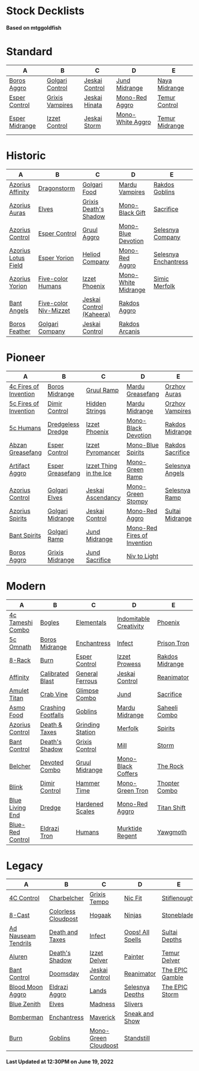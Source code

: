 # Stock Decklists
#### Based on mtggoldfish


# Standard

|                               A                                |                                B                                 |                               C                                |                                   D                                    |                               E                                |
|----------------------------------------------------------------|------------------------------------------------------------------|----------------------------------------------------------------|------------------------------------------------------------------------|----------------------------------------------------------------|
|[Boros Aggro](./mtggoldfish/Standard/decks/Boros_Aggro.md)      |[Golgari Control](./mtggoldfish/Standard/decks/Golgari_Control.md)|[Jeskai Control](./mtggoldfish/Standard/decks/Jeskai_Control.md)|[Jund Midrange](./mtggoldfish/Standard/decks/Jund_Midrange.md)          |[Naya Midrange](./mtggoldfish/Standard/decks/Naya_Midrange.md)  |
|[Esper Control](./mtggoldfish/Standard/decks/Esper_Control.md)  |[Grixis Vampires](./mtggoldfish/Standard/decks/Grixis_Vampires.md)|[Jeskai Hinata](./mtggoldfish/Standard/decks/Jeskai_Hinata.md)  |[Mono-Red Aggro](./mtggoldfish/Standard/decks/Mono-Red_Aggro.md)        |[Temur Control](./mtggoldfish/Standard/decks/Temur_Control.md)  |
|[Esper Midrange](./mtggoldfish/Standard/decks/Esper_Midrange.md)|[Izzet Control](./mtggoldfish/Standard/decks/Izzet_Control.md)    |[Jeskai Storm](./mtggoldfish/Standard/decks/Jeskai_Storm.md)    |[Mono-White Aggro ️](./mtggoldfish/Standard/decks/Mono-White_Aggro_️.md)|[Temur Midrange](./mtggoldfish/Standard/decks/Temur_Midrange.md)|


# Historic

|                                    A                                     |                                      B                                       |                                         C                                          |                                    D                                     |                                     E                                      |
|--------------------------------------------------------------------------|------------------------------------------------------------------------------|------------------------------------------------------------------------------------|--------------------------------------------------------------------------|----------------------------------------------------------------------------|
|[Azorius Affinity](./mtggoldfish/Historic/decks/Azorius_Affinity.md)      |[Dragonstorm](./mtggoldfish/Historic/decks/Dragonstorm.md)                    |[Golgari Food](./mtggoldfish/Historic/decks/Golgari_Food.md)                        |[Mardu Vampires](./mtggoldfish/Historic/decks/Mardu_Vampires.md)          |[Rakdos Goblins](./mtggoldfish/Historic/decks/Rakdos_Goblins.md)            |
|[Azorius Auras](./mtggoldfish/Historic/decks/Azorius_Auras.md)            |[Elves](./mtggoldfish/Historic/decks/Elves.md)                                |[Grixis Death's Shadow](./mtggoldfish/Historic/decks/Grixis_Death's_Shadow.md)      |[Mono-Black Gift](./mtggoldfish/Historic/decks/Mono-Black_Gift.md)        |[Sacrifice](./mtggoldfish/Historic/decks/Sacrifice.md)                      |
|[Azorius Control](./mtggoldfish/Historic/decks/Azorius_Control.md)        |[Esper Control](./mtggoldfish/Historic/decks/Esper_Control.md)                |[Gruul Aggro](./mtggoldfish/Historic/decks/Gruul_Aggro.md)                          |[Mono-Blue Devotion](./mtggoldfish/Historic/decks/Mono-Blue_Devotion.md)  |[Selesnya Company](./mtggoldfish/Historic/decks/Selesnya_Company.md)        |
|[Azorius Lotus Field](./mtggoldfish/Historic/decks/Azorius_Lotus_Field.md)|[Esper Yorion](./mtggoldfish/Historic/decks/Esper_Yorion.md)                  |[Heliod Company](./mtggoldfish/Historic/decks/Heliod_Company.md)                    |[Mono-Red Aggro](./mtggoldfish/Historic/decks/Mono-Red_Aggro.md)          |[Selesnya Enchantress](./mtggoldfish/Historic/decks/Selesnya_Enchantress.md)|
|[Azorius Yorion](./mtggoldfish/Historic/decks/Azorius_Yorion.md)          |[Five-color Humans](./mtggoldfish/Historic/decks/Five-color_Humans.md)        |[Izzet Phoenix](./mtggoldfish/Historic/decks/Izzet_Phoenix.md)                      |[Mono-White Midrange](./mtggoldfish/Historic/decks/Mono-White_Midrange.md)|[Simic Merfolk](./mtggoldfish/Historic/decks/Simic_Merfolk.md)              |
|[Bant Angels](./mtggoldfish/Historic/decks/Bant_Angels.md)                |[Five-color Niv-Mizzet](./mtggoldfish/Historic/decks/Five-color_Niv-Mizzet.md)|[Jeskai Control (Kaheera)](./mtggoldfish/Historic/decks/Jeskai_Control_(Kaheera).md)|[Rakdos Aggro](./mtggoldfish/Historic/decks/Rakdos_Aggro.md)              |                                                                            |
|[Boros Feather](./mtggoldfish/Historic/decks/Boros_Feather.md)            |[Golgari Company](./mtggoldfish/Historic/decks/Golgari_Company.md)            |[Jeskai Control](./mtggoldfish/Historic/decks/Jeskai_Control.md)                    |[Rakdos Arcanis](./mtggoldfish/Historic/decks/Rakdos_Arcanis.md)          |                                                                            |


# Pioneer

|                                      A                                      |                                  B                                  |                                       C                                       |                                            D                                            |                                 E                                 |
|-----------------------------------------------------------------------------|---------------------------------------------------------------------|-------------------------------------------------------------------------------|-----------------------------------------------------------------------------------------|-------------------------------------------------------------------|
|[4c Fires of Invention](./mtggoldfish/Pioneer/decks/4c_Fires_of_Invention.md)|[Boros Midrange](./mtggoldfish/Pioneer/decks/Boros_Midrange.md)      |[Gruul Ramp](./mtggoldfish/Pioneer/decks/Gruul_Ramp.md)                        |[Mardu Greasefang](./mtggoldfish/Pioneer/decks/Mardu_Greasefang.md)                      |[Orzhov Auras](./mtggoldfish/Pioneer/decks/Orzhov_Auras.md)        |
|[5c Fires of Invention](./mtggoldfish/Pioneer/decks/5c_Fires_of_Invention.md)|[Dimir Control](./mtggoldfish/Pioneer/decks/Dimir_Control.md)        |[Hidden Strings](./mtggoldfish/Pioneer/decks/Hidden_Strings.md)                |[Mardu Midrange](./mtggoldfish/Pioneer/decks/Mardu_Midrange.md)                          |[Orzhov Vampires](./mtggoldfish/Pioneer/decks/Orzhov_Vampires.md)  |
|[5c Humans](./mtggoldfish/Pioneer/decks/5c_Humans.md)                        |[Dredgeless Dredge](./mtggoldfish/Pioneer/decks/Dredgeless_Dredge.md)|[Izzet Phoenix](./mtggoldfish/Pioneer/decks/Izzet_Phoenix.md)                  |[Mono-Black Devotion](./mtggoldfish/Pioneer/decks/Mono-Black_Devotion.md)                |[Rakdos Midrange](./mtggoldfish/Pioneer/decks/Rakdos_Midrange.md)  |
|[Abzan Greasefang](./mtggoldfish/Pioneer/decks/Abzan_Greasefang.md)          |[Esper Control](./mtggoldfish/Pioneer/decks/Esper_Control.md)        |[Izzet Pyromancer](./mtggoldfish/Pioneer/decks/Izzet_Pyromancer.md)            |[Mono-Blue Spirits](./mtggoldfish/Pioneer/decks/Mono-Blue_Spirits.md)                    |[Rakdos Sacrifice](./mtggoldfish/Pioneer/decks/Rakdos_Sacrifice.md)|
|[Artifact Aggro](./mtggoldfish/Pioneer/decks/Artifact_Aggro.md)              |[Esper Greasefang](./mtggoldfish/Pioneer/decks/Esper_Greasefang.md)  |[Izzet Thing in the Ice](./mtggoldfish/Pioneer/decks/Izzet_Thing_in_the_Ice.md)|[Mono-Green Ramp](./mtggoldfish/Pioneer/decks/Mono-Green_Ramp.md)                        |[Selesnya Angels](./mtggoldfish/Pioneer/decks/Selesnya_Angels.md)  |
|[Azorius Control](./mtggoldfish/Pioneer/decks/Azorius_Control.md)            |[Golgari Elves](./mtggoldfish/Pioneer/decks/Golgari_Elves.md)        |[Jeskai Ascendancy](./mtggoldfish/Pioneer/decks/Jeskai_Ascendancy.md)          |[Mono-Green Stompy](./mtggoldfish/Pioneer/decks/Mono-Green_Stompy.md)                    |[Selesnya Ramp](./mtggoldfish/Pioneer/decks/Selesnya_Ramp.md)      |
|[Azorius Spirits](./mtggoldfish/Pioneer/decks/Azorius_Spirits.md)            |[Golgari Midrange](./mtggoldfish/Pioneer/decks/Golgari_Midrange.md)  |[Jeskai Control](./mtggoldfish/Pioneer/decks/Jeskai_Control.md)                |[Mono-Red Aggro](./mtggoldfish/Pioneer/decks/Mono-Red_Aggro.md)                          |[Sultai Midrange](./mtggoldfish/Pioneer/decks/Sultai_Midrange.md)  |
|[Bant Spirits](./mtggoldfish/Pioneer/decks/Bant_Spirits.md)                  |[Golgari Ramp](./mtggoldfish/Pioneer/decks/Golgari_Ramp.md)          |[Jund Midrange](./mtggoldfish/Pioneer/decks/Jund_Midrange.md)                  |[Mono-Red Fires of Invention](./mtggoldfish/Pioneer/decks/Mono-Red_Fires_of_Invention.md)|                                                                   |
|[Boros Aggro](./mtggoldfish/Pioneer/decks/Boros_Aggro.md)                    |[Grixis Midrange](./mtggoldfish/Pioneer/decks/Grixis_Midrange.md)    |[Jund Sacrifice](./mtggoldfish/Pioneer/decks/Jund_Sacrifice.md)                |[Niv to Light](./mtggoldfish/Pioneer/decks/Niv_to_Light.md)                              |                                                                   |


# Modern

|                                A                                 |                                  B                                   |                                C                                 |                                      D                                       |                               E                                |
|------------------------------------------------------------------|----------------------------------------------------------------------|------------------------------------------------------------------|------------------------------------------------------------------------------|----------------------------------------------------------------|
|[4c Tameshi Combo](./mtggoldfish/Modern/decks/4c_Tameshi_Combo.md)|[Bogles](./mtggoldfish/Modern/decks/Bogles.md)                        |[Elementals](./mtggoldfish/Modern/decks/Elementals.md)            |[Indomitable Creativity](./mtggoldfish/Modern/decks/Indomitable_Creativity.md)|[Phoenix](./mtggoldfish/Modern/decks/Phoenix.md)                |
|[5c Omnath](./mtggoldfish/Modern/decks/5c_Omnath.md)              |[Boros Midrange](./mtggoldfish/Modern/decks/Boros_Midrange.md)        |[Enchantress](./mtggoldfish/Modern/decks/Enchantress.md)          |[Infect](./mtggoldfish/Modern/decks/Infect.md)                                |[Prison Tron](./mtggoldfish/Modern/decks/Prison_Tron.md)        |
|[8-Rack](./mtggoldfish/Modern/decks/8-Rack.md)                    |[Burn](./mtggoldfish/Modern/decks/Burn.md)                            |[Esper Control](./mtggoldfish/Modern/decks/Esper_Control.md)      |[Izzet Prowess](./mtggoldfish/Modern/decks/Izzet_Prowess.md)                  |[Rakdos Midrange](./mtggoldfish/Modern/decks/Rakdos_Midrange.md)|
|[Affinity](./mtggoldfish/Modern/decks/Affinity.md)                |[Calibrated Blast](./mtggoldfish/Modern/decks/Calibrated_Blast.md)    |[General Ferrous](./mtggoldfish/Modern/decks/General_Ferrous.md)  |[Jeskai Control](./mtggoldfish/Modern/decks/Jeskai_Control.md)                |[Reanimator](./mtggoldfish/Modern/decks/Reanimator.md)          |
|[Amulet Titan](./mtggoldfish/Modern/decks/Amulet_Titan.md)        |[Crab Vine](./mtggoldfish/Modern/decks/Crab_Vine.md)                  |[Glimpse Combo](./mtggoldfish/Modern/decks/Glimpse_Combo.md)      |[Jund](./mtggoldfish/Modern/decks/Jund.md)                                    |[Sacrifice](./mtggoldfish/Modern/decks/Sacrifice.md)            |
|[Asmo Food](./mtggoldfish/Modern/decks/Asmo_Food.md)              |[Crashing Footfalls](./mtggoldfish/Modern/decks/Crashing_Footfalls.md)|[Goblins](./mtggoldfish/Modern/decks/Goblins.md)                  |[Mardu Midrange](./mtggoldfish/Modern/decks/Mardu_Midrange.md)                |[Saheeli Combo](./mtggoldfish/Modern/decks/Saheeli_Combo.md)    |
|[Azorius Control](./mtggoldfish/Modern/decks/Azorius_Control.md)  |[Death & Taxes](./mtggoldfish/Modern/decks/Death_&_Taxes.md)          |[Grinding Station](./mtggoldfish/Modern/decks/Grinding_Station.md)|[Merfolk](./mtggoldfish/Modern/decks/Merfolk.md)                              |[Spirits](./mtggoldfish/Modern/decks/Spirits.md)                |
|[Bant Control](./mtggoldfish/Modern/decks/Bant_Control.md)        |[Death's Shadow](./mtggoldfish/Modern/decks/Death's_Shadow.md)        |[Grixis Control](./mtggoldfish/Modern/decks/Grixis_Control.md)    |[Mill](./mtggoldfish/Modern/decks/Mill.md)                                    |[Storm](./mtggoldfish/Modern/decks/Storm.md)                    |
|[Belcher](./mtggoldfish/Modern/decks/Belcher.md)                  |[Devoted Combo](./mtggoldfish/Modern/decks/Devoted_Combo.md)          |[Gruul Midrange](./mtggoldfish/Modern/decks/Gruul_Midrange.md)    |[Mono-Black Coffers](./mtggoldfish/Modern/decks/Mono-Black_Coffers.md)        |[The Rock](./mtggoldfish/Modern/decks/The_Rock.md)              |
|[Blink](./mtggoldfish/Modern/decks/Blink.md)                      |[Dimir Control](./mtggoldfish/Modern/decks/Dimir_Control.md)          |[Hammer Time](./mtggoldfish/Modern/decks/Hammer_Time.md)          |[Mono-Green Tron](./mtggoldfish/Modern/decks/Mono-Green_Tron.md)              |[Thopter Combo](./mtggoldfish/Modern/decks/Thopter_Combo.md)    |
|[Blue Living End](./mtggoldfish/Modern/decks/Blue_Living_End.md)  |[Dredge](./mtggoldfish/Modern/decks/Dredge.md)                        |[Hardened Scales](./mtggoldfish/Modern/decks/Hardened_Scales.md)  |[Mono-Red Aggro](./mtggoldfish/Modern/decks/Mono-Red_Aggro.md)                |[Titan Shift](./mtggoldfish/Modern/decks/Titan_Shift.md)        |
|[Blue-Red Control](./mtggoldfish/Modern/decks/Blue-Red_Control.md)|[Eldrazi Tron](./mtggoldfish/Modern/decks/Eldrazi_Tron.md)            |[Humans](./mtggoldfish/Modern/decks/Humans.md)                    |[Murktide Regent](./mtggoldfish/Modern/decks/Murktide_Regent.md)              |[Yawgmoth](./mtggoldfish/Modern/decks/Yawgmoth.md)              |


# Legacy

|                                   A                                    |                                   B                                    |                                    C                                     |                                D                                 |                               E                                |
|------------------------------------------------------------------------|------------------------------------------------------------------------|--------------------------------------------------------------------------|------------------------------------------------------------------|----------------------------------------------------------------|
|[4C Control](./mtggoldfish/Legacy/decks/4C_Control.md)                  |[Charbelcher](./mtggoldfish/Legacy/decks/Charbelcher.md)                |[Grixis Tempo](./mtggoldfish/Legacy/decks/Grixis_Tempo.md)                |[Nic Fit](./mtggoldfish/Legacy/decks/Nic_Fit.md)                  |[Stiflenought](./mtggoldfish/Legacy/decks/Stiflenought.md)      |
|[8-Cast](./mtggoldfish/Legacy/decks/8-Cast.md)                          |[Colorless Cloudpost](./mtggoldfish/Legacy/decks/Colorless_Cloudpost.md)|[Hogaak](./mtggoldfish/Legacy/decks/Hogaak.md)                            |[Ninjas](./mtggoldfish/Legacy/decks/Ninjas.md)                    |[Stoneblade](./mtggoldfish/Legacy/decks/Stoneblade.md)          |
|[Ad Nauseam Tendrils](./mtggoldfish/Legacy/decks/Ad_Nauseam_Tendrils.md)|[Death and Taxes](./mtggoldfish/Legacy/decks/Death_and_Taxes.md)        |[Infect](./mtggoldfish/Legacy/decks/Infect.md)                            |[Oops! All Spells](./mtggoldfish/Legacy/decks/Oops!_All_Spells.md)|[Sultai Depths](./mtggoldfish/Legacy/decks/Sultai_Depths.md)    |
|[Aluren](./mtggoldfish/Legacy/decks/Aluren.md)                          |[Death's Shadow](./mtggoldfish/Legacy/decks/Death's_Shadow.md)          |[Izzet Delver](./mtggoldfish/Legacy/decks/Izzet_Delver.md)                |[Painter](./mtggoldfish/Legacy/decks/Painter.md)                  |[Temur Delver](./mtggoldfish/Legacy/decks/Temur_Delver.md)      |
|[Bant Control](./mtggoldfish/Legacy/decks/Bant_Control.md)              |[Doomsday](./mtggoldfish/Legacy/decks/Doomsday.md)                      |[Jeskai Control](./mtggoldfish/Legacy/decks/Jeskai_Control.md)            |[Reanimator](./mtggoldfish/Legacy/decks/Reanimator.md)            |[The EPIC Gamble](./mtggoldfish/Legacy/decks/The_EPIC_Gamble.md)|
|[Blood Moon Aggro](./mtggoldfish/Legacy/decks/Blood_Moon_Aggro.md)      |[Eldrazi Aggro](./mtggoldfish/Legacy/decks/Eldrazi_Aggro.md)            |[Lands](./mtggoldfish/Legacy/decks/Lands.md)                              |[Selesnya Depths](./mtggoldfish/Legacy/decks/Selesnya_Depths.md)  |[The EPIC Storm](./mtggoldfish/Legacy/decks/The_EPIC_Storm.md)  |
|[Blue Zenith](./mtggoldfish/Legacy/decks/Blue_Zenith.md)                |[Elves](./mtggoldfish/Legacy/decks/Elves.md)                            |[Madness](./mtggoldfish/Legacy/decks/Madness.md)                          |[Slivers](./mtggoldfish/Legacy/decks/Slivers.md)                  |                                                                |
|[Bomberman](./mtggoldfish/Legacy/decks/Bomberman.md)                    |[Enchantress](./mtggoldfish/Legacy/decks/Enchantress.md)                |[Maverick](./mtggoldfish/Legacy/decks/Maverick.md)                        |[Sneak and Show](./mtggoldfish/Legacy/decks/Sneak_and_Show.md)    |                                                                |
|[Burn](./mtggoldfish/Legacy/decks/Burn.md)                              |[Goblins](./mtggoldfish/Legacy/decks/Goblins.md)                        |[Mono-Green Cloudpost](./mtggoldfish/Legacy/decks/Mono-Green_Cloudpost.md)|[Standstill](./mtggoldfish/Legacy/decks/Standstill.md)            |                                                                |



#### Last Updated at 12:30PM on June 19, 2022